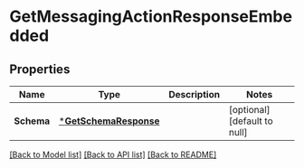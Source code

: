 # GetMessagingActionResponseEmbedded

## Properties
Name | Type | Description | Notes
------------ | ------------- | ------------- | -------------
**Schema** | [***GetSchemaResponse**](GetSchemaResponse.md) |  | [optional] [default to null]

[[Back to Model list]](../README.md#documentation-for-models) [[Back to API list]](../README.md#documentation-for-api-endpoints) [[Back to README]](../README.md)

